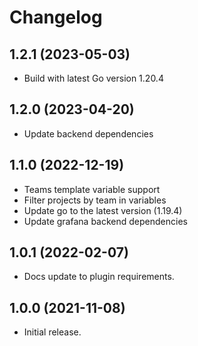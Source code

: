 # Changelog
## 1.2.1 (2023-05-03)

- Build with latest Go version 1.20.4

## 1.2.0 (2023-04-20)

- Update backend dependencies

## 1.1.0 (2022-12-19)

- Teams template variable support
- Filter projects by team in variables
- Update go to the latest version (1.19.4)
- Update grafana backend dependencies

## 1.0.1 (2022-02-07)

- Docs update to plugin requirements.

## 1.0.0 (2021-11-08)

- Initial release.
